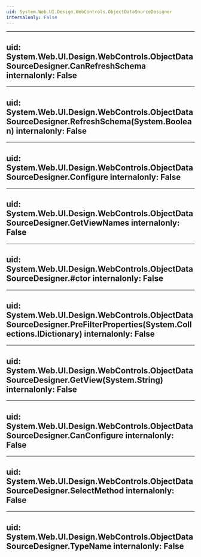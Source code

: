 ```yaml
---
uid: System.Web.UI.Design.WebControls.ObjectDataSourceDesigner
internalonly: False
---
```


---
uid: System.Web.UI.Design.WebControls.ObjectDataSourceDesigner.CanRefreshSchema
internalonly: False
---

---
uid: System.Web.UI.Design.WebControls.ObjectDataSourceDesigner.RefreshSchema(System.Boolean)
internalonly: False
---

---
uid: System.Web.UI.Design.WebControls.ObjectDataSourceDesigner.Configure
internalonly: False
---

---
uid: System.Web.UI.Design.WebControls.ObjectDataSourceDesigner.GetViewNames
internalonly: False
---

---
uid: System.Web.UI.Design.WebControls.ObjectDataSourceDesigner.#ctor
internalonly: False
---

---
uid: System.Web.UI.Design.WebControls.ObjectDataSourceDesigner.PreFilterProperties(System.Collections.IDictionary)
internalonly: False
---

---
uid: System.Web.UI.Design.WebControls.ObjectDataSourceDesigner.GetView(System.String)
internalonly: False
---

---
uid: System.Web.UI.Design.WebControls.ObjectDataSourceDesigner.CanConfigure
internalonly: False
---

---
uid: System.Web.UI.Design.WebControls.ObjectDataSourceDesigner.SelectMethod
internalonly: False
---

---
uid: System.Web.UI.Design.WebControls.ObjectDataSourceDesigner.TypeName
internalonly: False
---
